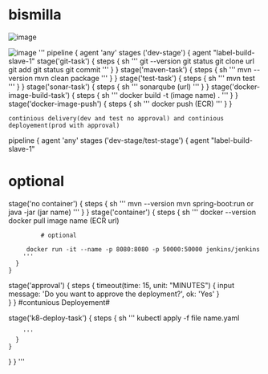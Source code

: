 # bismilla
![image](https://github.com/shafiunpat/bismilla/assets/150790160/6309ba97-dfb2-4494-88c8-b385312bba5f)



![image](https://github.com/shafiunpat/bismilla/assets/150790160/a5c85f51-a90b-4ed6-9746-97e8856974de)
'''
pipeline {
  agent  'any'
  stages   ('dev-stage') {
  agent   "label-build-slave-1" 
    stage('git-task') {
      steps {
        sh '''
          git --version
	  git status
		  git clone url
          git add
	  git status
          git commit
        '''
      }
    }
stage('maven-task') {
      steps {
        sh '''
          mvn --version
		  mvn clean package
        '''
      }
    }
stage('test-task') {
      steps {
        sh '''
          mvn test
        '''
      }
    }
stage('sonar-task') {
      steps {
        sh '''
          sonarqube (url)
        '''
      }
    }
stage('docker-image-build-task') {
      steps {
        sh '''
          docker build -t (image name) .
        '''
      }
    }
	stage('docker-image-push') {
      steps {
        sh '''
          docker push (ECR)
        '''
      }
    }
	
	continious delivery(dev and test no approval) and continious deployement(prod with approval)
pipeline { 
  agent  'any'
  stages   ('dev-stage/test-stage') {
  agent   "label-build-slave-1"

 # optional
   stage('no container') {
      steps {
        sh '''
          mvn --version
		  mvn spring-boot:run or java -jar (jar name)
        '''
      }
    }
	stage('container') {
      steps {
        sh '''
          docker --version
		  docker pull image name (ECR url)

             # optional

		 docker run -it --name -p 8080:8080 -p 50000:50000 jenkins/jenkins 
        '''
      }
    }
stage('approval') {
      steps {
        timeout(time: 15, unit: "MINUTES") {
	                    input message: 'Do you want to approve the deployment?', ok: 'Yes'
	                }   
      }
    }
#contunious Deployement#
	
stage('k8-deploy-task') {
      steps {
        sh '''
		kubectl apply -f file name.yaml
         
        '''
      }
    }
  } 
}
'''

